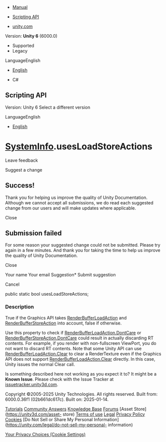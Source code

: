 [ ]()

  * [Manual](../Manual/index.html)
  * [Scripting API](../ScriptReference/index.html)

  * [unity.com](https://unity.com/)

Version: **Unity 6** (6000.0)

  * Supported
  * Legacy

LanguageEnglish

  * [English]()

  * C#

[ ](https://docs.unity3d.com)

## Scripting API

Version: Unity 6 Select a different version

LanguageEnglish

  * [English]()

#  [SystemInfo](SystemInfo.html).usesLoadStoreActions

Leave feedback

Suggest a change

## Success!

Thank you for helping us improve the quality of Unity Documentation. Although
we cannot accept all submissions, we do read each suggested change from our
users and will make updates where applicable.

Close

## Submission failed

For some reason your suggested change could not be submitted. Please <a>try
again</a> in a few minutes. And thank you for taking the time to help us
improve the quality of Unity Documentation.

Close

Your name Your email Suggestion* Submit suggestion

Cancel

[ ]()

public static bool usesLoadStoreActions;

### Description

True if the Graphics API takes
[RenderBufferLoadAction](Rendering.RenderBufferLoadAction.html) and
[RenderBufferStoreAction](Rendering.RenderBufferStoreAction.html) into
account, false if otherwise.

Use this property to check if
[RenderBufferLoadAction.DontCare](Rendering.RenderBufferLoadAction.DontCare.html)
or
[RenderBufferStoreAction.DontCare](Rendering.RenderBufferStoreAction.DontCare.html)
could result in actually discarding RT contents. For example, if you render
with non-fullscreen ViewPort, you do not want to discard RT contents. Note
that some Unity API can use
[RenderBufferLoadAction.Clear](Rendering.RenderBufferLoadAction.Clear.html) to
clear a RenderTexture even if the Graphics API does not support
[RenderBufferLoadAction.Clear](Rendering.RenderBufferLoadAction.Clear.html)
directly. In this case, Unity issues the normal Clear call.

Is something described here not working as you expect it to? It might be a
**Known Issue**. Please check with the Issue Tracker at
[issuetracker.unity3d.com](https://issuetracker.unity3d.com).

Copyright ©2005-2025 Unity Technologies. All rights reserved. Built from:
6000.0.36f1 (02b661dc617c). Built on: 2025-01-14.

[Tutorials](https://unity3d.com/learn) [Community
Answers](https://answers.unity3d.com) [Knowledge
Base](https://support.unity3d.com/hc/en-us)
[Forums](https://forum.unity3d.com) [Asset Store](https://unity3d.com/asset-
store) [Terms of use](https://docs.unity3d.com/Manual/TermsOfUse.html)
[Legal](https://unity.com/legal) [Privacy
Policy](https://unity.com/legal/privacy-policy)
[Cookies](https://unity.com/legal/cookie-policy) [Do Not Sell or Share My
Personal Information](https://unity.com/legal/do-not-sell-my-personal-
information)

[Your Privacy Choices (Cookie Settings)](javascript:void\(0\);)

